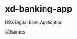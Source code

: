 # xd-banking-app

DBX Digital Bank Application

[![Badges](https://demo.fianu.io/api/badges?project=fianulabs&repository=xd-trading-app)](https://demo.fianu.io/dbx/xd-trading-app)


